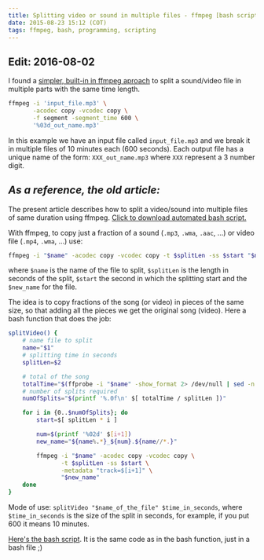 ```yaml
---
title: Splitting video or sound in multiple files - ffmpeg [bash script]
date: 2015-08-23 15:12 (COT)
tags: ffmpeg, bash, programming, scripting
---
```


**Edit: 2016-08-02**
--------------------

I found a [simpler, built-in in ffmpeg aproach][stackoverflow] to split a sound/video file
in multiple parts with the same time length.

~~~ bash
ffmpeg -i 'input_file.mp3' \
       -acodec copy -vcodec copy \
       -f segment -segment_time 600 \
       '%03d_out_name.mp3'
~~~

In this example we have an input file called `input_file.mp3` and we break it in multiple
files of 10 minutes each (600 seconds). Each output file has a unique name of the form:
`XXX_out_name.mp3` where `XXX` represent a 3 number digit.

[stackoverflow]: http://unix.stackexchange.com/a/283547

_As a reference, the old article:_
--------------------------------------

The present article describes how to split a video/sound into multiple files of same
duration using ffmpeg. [Click to download automated bash script.](/blog/data/splitVideo.sh)

With ffmpeg, to copy just a fraction of a sound (`.mp3`, `.wma`, `.aac`, ...) or video
file (`.mp4`, `.wma`, ...) use:

~~~ bash
ffmpeg -i "$name" -acodec copy -vcodec copy -t $splitLen -ss $start "$new_name"
~~~

where `$name` is the name of the file to split, `$splitLen` is the length in seconds of
the split, `$start` the second in which the splitting start and the `$new_name` for the
file.

The idea is to copy fractions of the song (or video) in pieces of the same size, so that
adding all the pieces we get the original song (video). Here a bash function that does the
job:

~~~ bash
splitVideo() {
    # name file to split
    name="$1"
    # splitting time in seconds
    splitLen=$2

    # total of the song
    totalTime="$(ffprobe -i "$name" -show_format 2> /dev/null | sed -n 's/duration=//p')"
    # number of splits required
    numOfSplits="$(printf '%.0f\n' $[ totalTime / splitLen ])"

    for i in {0..$numOfSplits}; do
        start=$[ splitLen * i ]

        num=$(printf '%02d' $[i+1])
        new_name="${name%.*}_${num}.${name//*.}"

        ffmpeg -i "$name" -acodec copy -vcodec copy \
               -t $splitLen -ss $start \
               -metadata "track=$[i+1]" \
               "$new_name"
    done
}
~~~

Mode of use: `splitVideo "$name_of_the_file" $time_in_seconds`, where `$time_in_seconds`
is the size of the split in seconds, for example, if you put 600 it means 10 minutes.

[Here's the bash script][script]. It is the same code as in the bash function, just in a
bash file ;)

[script]: /blog/data/splitVideo.sh

[//]: # ( vim:set ts=2 sw=2 tw=90 et : cc=92: )
